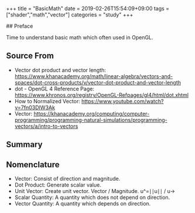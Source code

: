 +++
title = "BasicMath"
date = 2019-02-26T15:54:09+09:00
tags = ["shader","math","vector"]
categories = "study"
+++

<div class="description">
## Preface

Time to understand basic math which often used in OpenGL.

## Source From
- Vector dot product and vector length: https://www.khanacademy.org/math/linear-algebra/vectors-and-spaces/dot-cross-products/v/vector-dot-product-and-vector-length
- dot - OpenGL 4 Reference Page: https://www.khronos.org/registry/OpenGL-Refpages/gl4/html/dot.xhtml
- How to Normalized Vector: https://www.youtube.com/watch?v=7fn03DIW3Ak
- Vector: https://khanacademy.org/computing/computer-programming/programming-natural-simulations/programming-vectors/a/intro-to-vectors

## Summary

## Nomenclature
- Vector: Consist of direction and magnitude.
- Dot Product: Generate scalar value.
- Unit Vector: Create unit vector. Vector / Magnitude. u^=∣∣u∣∣ / u->
- Scalar Quantity: A quantity which does not depend on direction.
- Vector Quantity: A quantity which depends on direction.


